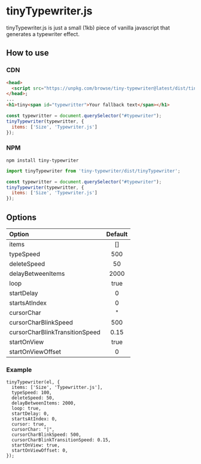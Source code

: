 # tinyTypewriter.js

tinyTypewriter.js is just a small (1kb) piece of vanilla javascript that generates a typewriter effect.

## How to use

### CDN
```HTML
<head>
  <script src="https://unpkg.com/browse/tiny-typewriter@latest/dist/tinyTypewriter.min.js"></script>
</head>;
...
<h1>tiny<span id="typewritter">Your fallback text</span></h1>
```
```javascript
const typewritter = document.querySelector("#typewriter");
tinyTypewriter(typewritter, {
  items: ['Size', 'Typewriter.js']  
});
```

### NPM
```
npm install tiny-typewriter
```
```javascript
import tinyTypewriter from 'tiny-typewriter/dist/tinyTypewriter';

const typewritter = document.querySelector("#typewriter");
tinyTypewriter(typewritter, {
  items: ['Size', 'Typewriter.js']  
});
```

## Options
| Option         | Default      |
| :------------- | :----------: |
| items | [] |
| typeSpeed | 500 |
| deleteSpeed | 50 |
| delayBetweenItems | 2000 |
| loop | true |
| startDelay | 0 |
| startsAtIndex | 0 |
| cursorChar | "|" |
| cursorCharBlinkSpeed | 500 |
| cursorCharBlinkTransitionSpeed | 0.15 |
| startOnView | true |
| startOnViewOffset | 0 |

### Example
```
tinyTypewriter(el, {
  items: ['Size', 'Typewritter.js'],
  typeSpeed: 100,
  deleteSpeed: 50,
  delayBetweenItems: 2000,
  loop: true,
  startDelay: 0,
  startsAtIndex: 0,
  cursor: true,
  cursorChar: "|",
  cursorCharBlinkSpeed: 500,
  cursorCharBlinkTransitionSpeed: 0.15,
  startOnView: true,
  startOnViewOffset: 0,
});
```
